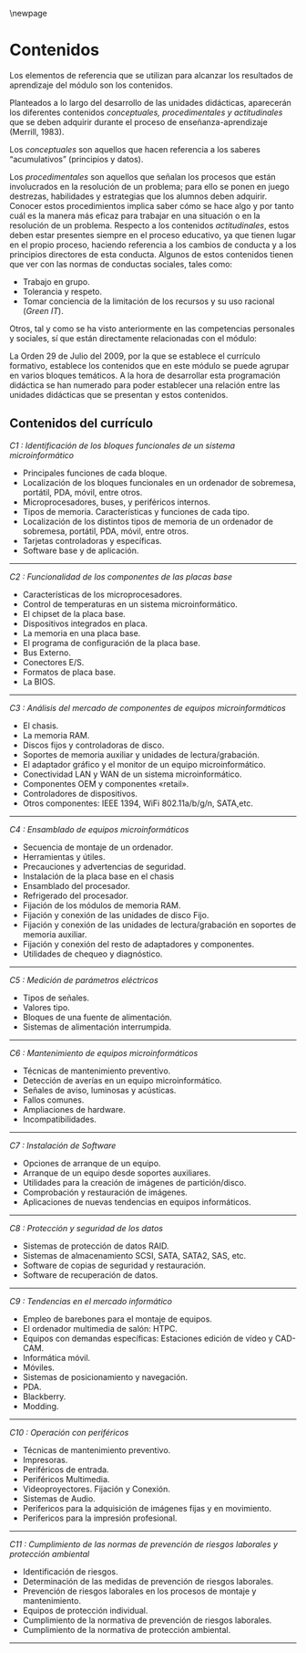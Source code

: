 \newpage 

# Contenidos

Los elementos de referencia que se utilizan para alcanzar los resultados
de aprendizaje del módulo son los contenidos.

Planteados a lo largo del desarrollo de las unidades didácticas, aparecerán los diferentes contenidos *conceptuales, procedimentales y*
*actitudinales* que se deben adquirir durante el proceso de enseñanza-aprendizaje (Merrill, 1983).

Los *conceptuales* son aquellos que hacen referencia a los  saberes  “acumulativos” (principios  y datos).

Los *procedimentales* son aquellos que señalan los procesos que están involucrados
en la resolución de un problema; para ello se ponen en juego destrezas,
habilidades y estrategias que los alumnos deben adquirir. Conocer estos
procedimientos implica saber cómo se hace algo y por tanto cuál es la manera
más eficaz para trabajar en una situación o en la resolución de un problema.
Respecto a los contenidos *actitudinales*, estos deben estar presentes
siempre en el proceso educativo, ya que tienen lugar en el propio proceso,
haciendo referencia a los cambios de conducta y a los principios directores de
esta conducta. Algunos de estos contenidos tienen que ver con las normas de
conductas sociales, tales como:

* Trabajo en grupo.
* Tolerancia y respeto.
* Tomar conciencia de la limitación de los recursos y su uso racional (*Green IT*).

Otros, tal y como se ha visto anteriormente en las competencias
personales y sociales, sí que están directamente relacionadas con el módulo:

La Orden 29 de Julio del 2009, por la que se establece el currículo formativo,
establece los contenidos que en este módulo se puede agrupar en varios
bloques temáticos. A la hora de desarrollar esta programación didáctica se han
numerado para poder establecer una relación entre las unidades didácticas que
se presentan y estos contenidos.

## Contenidos del currículo

*C1 : Identificación de los bloques funcionales de un sistema microinformático*

* Principales funciones de cada bloque.
* Localización de los bloques funcionales en un ordenador de sobremesa, portátil, PDA, móvil, entre otros.
* Microprocesadores, buses, y periféricos internos.
* Tipos de memoria. Características y funciones de cada tipo.
* Localización de los distintos tipos de memoria de un ordenador de sobremesa, portátil, PDA, móvil, entre otros.
* Tarjetas controladoras y específicas.
* Software base y de aplicación.
 
---

*C2 : Funcionalidad de los componentes de las placas base*

* Características de los microprocesadores.
* Control de temperaturas en un sistema microinformático.
* El chipset de la placa base.
* Dispositivos integrados en placa.
* La memoria en una placa base.
* El programa de configuración de la placa base.
* Bus Externo.
* Conectores E/S.
* Formatos de placa base.
* La BIOS.

---

*C3 : Análisis del mercado de componentes de equipos microinformáticos*

* El chasis.
* La memoria RAM.
* Discos fijos y controladoras de disco.
* Soportes de memoria auxiliar y unidades de lectura/grabación.
* El adaptador gráfico y el monitor de un equipo microinformático.
* Conectividad LAN y WAN de un sistema microinformático.
* Componentes OEM y componentes «retail».
* Controladores de dispositivos.
* Otros componentes: IEEE 1394, WiFi 802.11a/b/g/n, SATA,etc.

---

*C4 : Ensamblado de equipos microinformáticos*

* Secuencia de montaje de un ordenador.
* Herramientas y útiles.
* Precauciones y advertencias de seguridad.
* Instalación de la placa base en el chasis
* Ensamblado del procesador.
* Refrigerado del procesador.
* Fijación de los módulos de memoria RAM.
* Fijación y conexión de las unidades de disco Fijo.
* Fijación y conexión de las unidades de lectura/grabación en soportes de memoria auxiliar.
* Fijación y conexión del resto de adaptadores y componentes.
* Utilidades de chequeo y diagnóstico.

---

*C5 : Medición de parámetros eléctricos*

* Tipos de señales.
* Valores tipo.
* Bloques de una fuente de alimentación.
* Sistemas de alimentación interrumpida.

---

*C6 : Mantenimiento de equipos microinformáticos*

* Técnicas de mantenimiento preventivo.
* Detección de averías en un equipo microinformático.
* Señales de aviso, luminosas y acústicas.
* Fallos comunes.
* Ampliaciones de hardware.
* Incompatibilidades.

---

*C7 : Instalación de Software*

* Opciones de arranque de un equipo.
* Arranque de un equipo desde soportes auxiliares.
* Utilidades para la creación de imágenes de partición/disco.
* Comprobación y restauración de imágenes.
* Aplicaciones de nuevas tendencias en equipos informáticos.

---

*C8 : Protección y seguridad de los datos*

* Sistemas de protección de datos RAID.
* Sistemas de almacenamiento SCSI, SATA, SATA2, SAS, etc.
* Software de copias de seguridad y restauración.
* Software de recuperación de datos.

---

*C9 : Tendencias en el mercado informático*

* Empleo de barebones para el montaje de equipos.
* El ordenador multimedia de salón: HTPC.
* Equipos con demandas específicas: Estaciones edición de vídeo y CAD-CAM.
* Informática móvil.
* Móviles.
* Sistemas de posicionamiento y navegación.
* PDA.
* Blackberry.
* Modding.

---

*C10 : Operación con periféricos*

* Técnicas de mantenimiento preventivo.
* Impresoras.
* Periféricos de entrada.
* Periféricos Multimedia.
* Videoproyectores. Fijación y Conexión.
* Sistemas de Audio.
* Perifericos para la adquisición de imágenes fijas y en movimiento.
* Perifericos para la impresión profesional.

---

*C11 : Cumplimiento de las normas de prevención de riesgos laborales y protección ambiental*

* Identificación de riesgos.
* Determinación de las medidas de prevención de riesgos laborales.
* Prevención de riesgos laborales en los procesos de montaje y mantenimiento.
* Equipos de protección individual.
* Cumplimiento de la normativa de prevención de riesgos laborales.
* Cumplimiento de la normativa de protección ambiental.

---